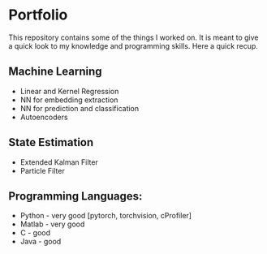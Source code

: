 # Portfolio

This repository contains some of the things I worked on. It is meant to give a quick look to my knowledge and programming skills.
Here a quick recup.

## Machine Learning
- Linear and Kernel Regression
- NN for embedding extraction
- NN for prediction and classification
- Autoencoders

## State Estimation
- Extended Kalman Filter
- Particle Filter

## Programming Languages:
- Python - very good [pytorch, torchvision, cProfiler]
- Matlab - very good
- C - good
- Java - good

